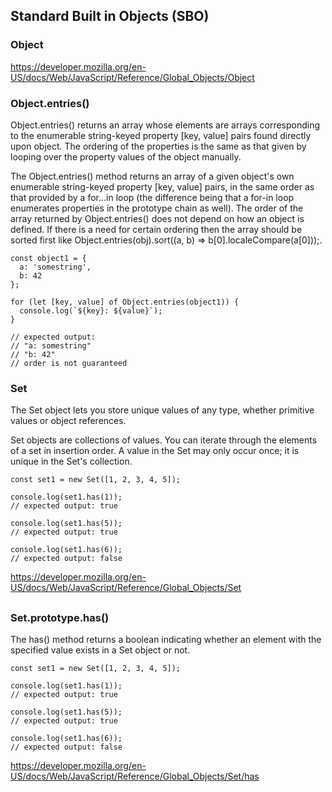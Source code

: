## Standard Built in Objects (SBO)

### Object
https://developer.mozilla.org/en-US/docs/Web/JavaScript/Reference/Global_Objects/Object

### Object.entries()

Object.entries() returns an array whose elements are arrays corresponding to the enumerable string-keyed property [key, value] pairs found directly upon object. The ordering of the properties is the same as that given by looping over the property values of the object manually.

The Object.entries() method returns an array of a given object's own enumerable string-keyed property [key, value] pairs, in the same order as that provided by a for...in loop (the difference being that a for-in loop enumerates properties in the prototype chain as well). The order of the array returned by Object.entries() does not depend on how an object is defined. If there is a need for certain ordering then the array should be sorted first like Object.entries(obj).sort((a, b) => b[0].localeCompare(a[0]));.

``` 
const object1 = {
  a: 'somestring',
  b: 42
};

for (let [key, value] of Object.entries(object1)) {
  console.log(`${key}: ${value}`);
}

// expected output:
// "a: somestring"
// "b: 42"
// order is not guaranteed

```


### Set

The Set object lets you store unique values of any type, whether primitive values or object references.

Set objects are collections of values. You can iterate through the elements of a set in insertion order. A value in the Set may only occur once; it is unique in the Set's collection.

``` 
const set1 = new Set([1, 2, 3, 4, 5]);

console.log(set1.has(1));
// expected output: true

console.log(set1.has(5));
// expected output: true

console.log(set1.has(6));
// expected output: false

```
https://developer.mozilla.org/en-US/docs/Web/JavaScript/Reference/Global_Objects/Set


##
### Set.prototype.has()

The has() method returns a boolean indicating whether an element with the specified value exists in a Set object or not.


``` 
const set1 = new Set([1, 2, 3, 4, 5]);

console.log(set1.has(1));
// expected output: true

console.log(set1.has(5));
// expected output: true

console.log(set1.has(6));
// expected output: false

```
https://developer.mozilla.org/en-US/docs/Web/JavaScript/Reference/Global_Objects/Set/has